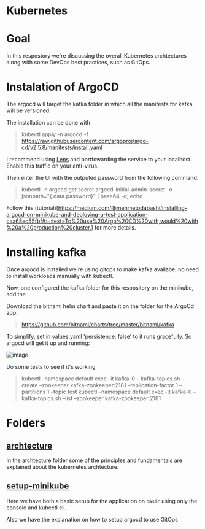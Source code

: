 # Kubernetes

# Goal

In this respostory we're discussing the overall Kubernetes archtectures along with some DevOps best practices, such as GitOps.

# Instalation of ArgoCD

The argocd will target the kafka folder in which all the manifests for kafka will be versioned.

The installation can be done with

> kubectl apply -n argocd -f https://raw.githubusercontent.com/argoproj/argo-cd/v2.5.8/manifests/install.yaml

I recommend using [Lens](https://k8slens.dev/) and portfowarding the service to your localhost. Enable this traffic on your anti-virus.

Then enter the UI with the outputed password from the following command.

> kubectl -n argocd get secret argocd-initial-admin-secret -o jsonpath="{.data.password}" | base64 -d; echo

Follow this (tutorial)[https://medium.com/@mehmetodabashi/installing-argocd-on-minikube-and-deploying-a-test-application-caa68ec55fbf#:~:text=To%20use%20Argo%20CD%20with,would%20with%20a%20production%20cluster.] for more details.

# Installing kafka

Once argocd is installed we're using gitops to make kafka availabe, no need to install workloads manually with kubectl.

Now, one configured the kafka folder for this respository on the minikube, add the

Download the bitnami helm chart and paste it on the folder for the ArgoCd app.

> https://github.com/bitnami/charts/tree/master/bitnami/kafka

To simplify, set in values.yaml 'persistence: false' to it runs gracefully. So argocd will get it up and running:

![image](https://github.com/keisyd/kubernets-fundamentals/assets/57769796/a6efb80a-da10-4295-b067-1ee02226a523)

Do some tests to see if it's working

> kubectl –namespace default exec -it kafka-0 – kafka-topics.sh –create –zookeeper kafka-zookeeper:2181 –replication-factor 1 –partitions 1 –topic test
> kubectl –namespace default exec -it kafka-0 – kafka-topics.sh –list –zookeeper kafka-zookeeper:2181

# Folders

## [archtecture](https://github.com/keisyd/kubernets-fundamentals/tree/main/archtecture)

In the archtecture folder some of the principles and fundamentals are explained about the kubernetes archtecture.

## [setup-minikube](https://github.com/keisyd/kubernets-fundamentals/tree/main/setup-minikube)

Here we have both a basic setup for the application on `basic` using only the console and kubectl cli.

Also we have the explanation on how to setup argocd to use GitOps

